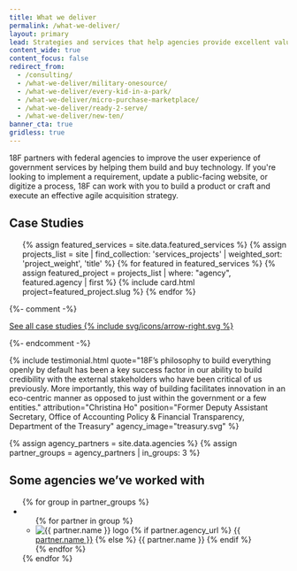 ```yaml
---
title: What we deliver
permalink: /what-we-deliver/
layout: primary
lead: Strategies and services that help agencies provide excellent value to the public.
content_wide: true
content_focus: false
redirect_from:
  - /consulting/
  - /what-we-deliver/military-onesource/
  - /what-we-deliver/every-kid-in-a-park/
  - /what-we-deliver/micro-purchase-marketplace/
  - /what-we-deliver/ready-2-serve/
  - /what-we-deliver/new-ten/
banner_cta: true
gridless: true
---
```

<div class="grid-container usa-section case-section">
  <section class="grid-row">
    <div class="tablet:grid-col-9">
      <p class="font-sans-lg">
        18F partners with federal agencies to improve the user experience of government 
        services by helping them build and buy technology. If you're looking to implement 
        a requirement, update a public-facing website, or digitize a process, 18F can work with 
        you to build a product or craft and execute an effective agile acquisition strategy.
      </p>
    </div>
  </section>
</div>

<section class="usa-section case-section grid-container">
    <div class="usa-section-bottom">
      <h2>Case Studies</h2>
      <div class="grid-row grid-gap">
      <ul class="usa-card-group">
        {% assign featured_services = site.data.featured_services %}
        {% assign projects_list = site | find_collection: 'services_projects' | weighted_sort: 'project_weight', 'title' %}
        {% for featured in featured_services %}
          {% assign featured_project = projects_list | where: "agency", featured.agency | first %}
          {% include card.html project=featured_project.slug %}
        {% endfor %}
      </ul>
      </div>
    </div>
    {%- comment -%} <p>
      <a class="link-arrow-right post-link-continue_reading" href="{{ '/how-we-work/' | prepend: site.baseurl }}">
        See all case studies
        {% include svg/icons/arrow-right.svg %}
      </a>
    </p> {%- endcomment -%}
</section>

{% include testimonial.html
 quote="18F’s philosophy to build everything openly by default has been a key success factor in our ability to build credibility with the external stakeholders who have been critical of us previously. More importantly, this way of building facilitates innovation in an eco-centric manner as opposed to just within the government or a few entities."
 attribution="Christina Ho"
 position="Former Deputy Assistant Secretary, Office of Accounting Policy & Financial Transparency, Department of the Treasury"
 agency_image="treasury.svg"
 %}

<div class="usa-section bg-base-lightest">
  <section class="grid-container">
    {% assign agency_partners = site.data.agencies %}
    {% assign partner_groups = agency_partners | in_groups: 3 %}
    <h2 id="some-agencies-weve-worked-with">Some agencies we’ve worked with</h2>
      <ul class="agency-lists grid-row grid-gap">
      {% for group in partner_groups %}
        <li class="tablet:grid-col-4">
          <ul class="agency-lists list-images">
          {% for partner in group %}
            <li class="list-images-item">
              <img class="list-images-image" src="{{ partner.logo | prepend: site.baseurl }}" alt="{{ partner.name }} logo" />
              {% if partner.agency_url %}
                <a class="list-images-text" href="{{ partner.agency_url | prepend: site.baseurl }}">{{ partner.name }}</a>
              {% else %}
                <span class="list-images-text">{{ partner.name }}</span>
              {% endif %}
            </li>
          {% endfor %}
          </ul>
        </li>
      {% endfor %}
      </ul>
  </section>
</div>
